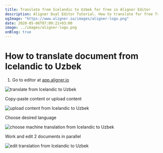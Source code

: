 ```yaml
---
title: Translate from Icelandic to Uzbek for free in Aligner Editor
description: Aligner Dual Editor Tutorial. How to translate for free from Icelandic to Uzbek. Aligner is multilingual document management platform. 
ogImage: "https://www.aligner.io/images/aligner-logo.png"
date: 2020-05-06T07:09:21+03:00
image: ../images/aligner-logo.png
onBlog: true
---
```


# How to translate document from Icelandic to Uzbek

1. Go to editor at [app.aligner.io](https://app.aligner.io "Aligner App web page")

![translate from Icelandic to Uzbek](../aligner-blank-editor.png "translate from Icelandic to Uzbek")

Copy-paste content or upload content

![upload content from Icelandic to Uzbek](../aligner-uploaded-document.png "upload content from Icelandic to Uzbek")

Choose desired language

![choose machine translation from Icelandic to Uzbek](../aligner-language-dropdown.png "choose machine translation from Icelandic to Uzbek")

Work and edit 2 documents in parallel

![edit translation from Icelandic to Uzbek](../aligner-double-sitded-editor.png "edit translation from Icelandic to Uzbek")

